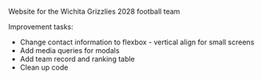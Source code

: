 Website for the Wichita Grizzlies 2028 football team

Improvement tasks:
- Change contact information to flexbox - vertical align for small screens
- Add media queries for modals
- Add team record and ranking table
- Clean up code